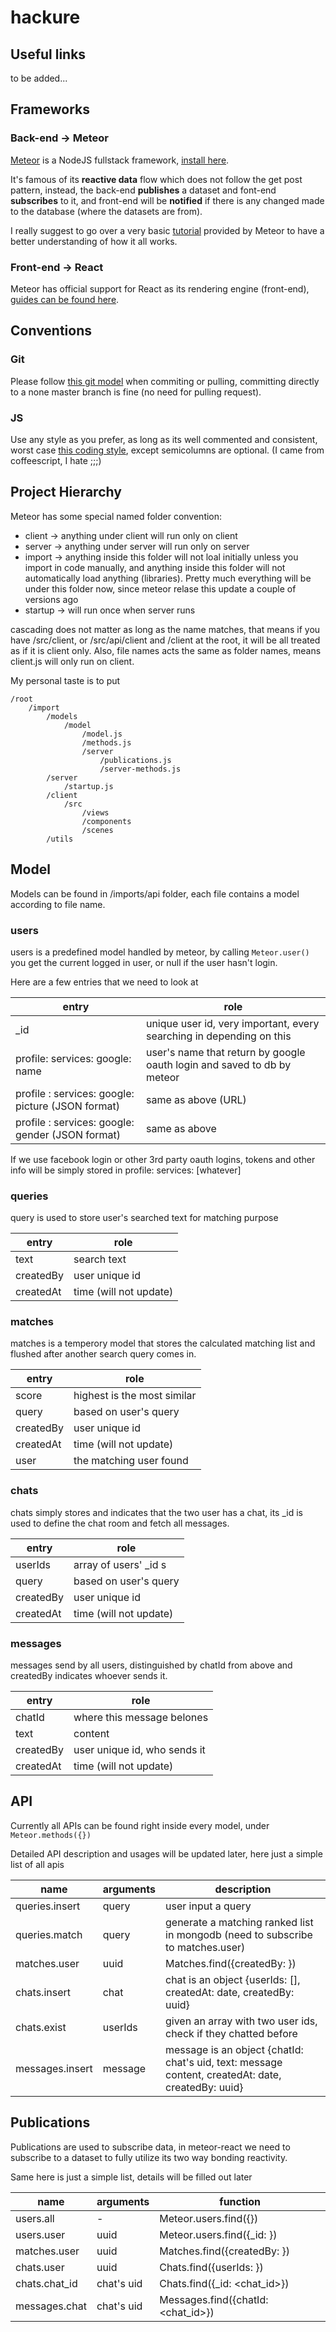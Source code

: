 # hackure

## Useful links

to be added...

## Frameworks

### Back-end -> Meteor

[Meteor](https://www.meteor.com) is a NodeJS fullstack framework, [install here](https://www.meteor.com/install).

It's famous of its **reactive data** flow which does not follow the get post pattern, instead, the back-end **publishes** a dataset and font-end **subscribes** to it, and front-end will be **notified** if there is any changed made to the database (where the datasets are from).

I really suggest to go over a very basic [tutorial](https://www.meteor.com/tutorials/react/creating-an-app) provided by Meteor to have a better understanding of how it all works.

### Front-end -> React

Meteor has official support for React as its rendering engine (front-end), [guides can be found here](https://guide.meteor.com/react.html).

## Conventions

### Git

Please follow [this git model](http://nvie.com/posts/a-successful-git-branching-model/) when commiting or pulling, committing directly to a none master branch is fine (no need for pulling request).

### JS

Use any style as you prefer, as long as its well commented and consistent, worst case [this coding style](https://github.com/elierotenberg/coding-styles/blob/master/es6.md), except semicolumns are optional. (I came from coffeescript, I hate ;;;)
 
## Project Hierarchy

Meteor has some special named folder convention:

* client -> anything under client will run only on client
* server -> anything under server will run only on server
* import -> anything inside this folder will not loal initially unless you import in code manually, and anything inside this folder will not automatically load anything (libraries). Pretty much everything will be under this folder now, since meteor relase this update a couple of versions ago
* startup -> will run once when server runs

cascading does not matter as long as the name matches, that means if you have /src/client, or /src/api/client and /client at the root, it will be all treated as if it is client only. Also, file names acts the same as folder names, means client.js will only run on client.

My personal taste is to put

```
/root
    /import
        /models
            /model
                /model.js
                /methods.js
                /server
                    /publications.js
                    /server-methods.js
        /server
            /startup.js
        /client
            /src
                /views
                /components
                /scenes
        /utils
```

## Model

Models can be found in /imports/api folder, each file contains a model according to file name.

### users

users is a predefined model handled by meteor, by calling ```Meteor.user()``` you get the current logged in user, or null if the user hasn't login.

Here are a few entries that we need to look at

entry | role
----- | ----
_id | unique user id, very important, every searching in depending on this
profile: services: google: name | user's name that return by google oauth login and saved to db by meteor
profile : services: google: picture (JSON format) | same as above (URL)
profile : services: google: gender (JSON format) | same as above

If we use facebook login or other 3rd party oauth logins, tokens and other info will be simply stored in profile: services: [whatever]

### queries

query is used to store user's searched text for matching purpose

entry | role
----- | ----
text | search text
createdBy | user unique id
createdAt | time (will not update)

### matches

matches is a temperory model that stores the calculated matching list and flushed after another search query comes in.

entry | role
----- | ----
score | highest is the most similar
query | based on user's query
createdBy | user unique id
createdAt | time (will not update)
user | the matching user found 

### chats

chats simply stores and indicates that the two user has a chat, its _id is used to define the chat room and fetch all messages.

entry | role
----- | ----
userIds | array of users' _id s
query | based on user's query
createdBy | user unique id
createdAt | time (will not update)

### messages

messages send by all users, distinguished by chatId from above and createdBy indicates whoever sends it.

entry | role
----- | ----
chatId | where this message belones
text | content
createdBy | user unique id, who sends it
createdAt | time (will not update)

## API

Currently all APIs can be found right inside every model, under ```Meteor.methods({})```

Detailed API description and usages will be updated later, here just a simple list of all apis

name | arguments | description
---- | --------- | --------
queries.insert | query | user input a query
queries.match | query | generate a matching ranked list in mongodb (need to subscribe to matches.user)
matches.user | uuid | Matches.find({createdBy: <uuid>})
chats.insert | chat | chat is an object {userIds: [], createdAt: date, createdBy: uuid}
chats.exist | userIds | given an array with two user ids, check if they chatted before
messages.insert | message | message is an object {chatId: chat's uid, text: message content, createdAt: date, createdBy: uuid}

## Publications

Publications are used to subscribe data, in meteor-react we need to subscribe to a dataset to fully utilize its two way bonding reactivity.

Same here is just a simple list, details will be filled out later

name | arguments | function
---- | --------- | --------
users.all | - | Meteor.users.find({})
users.user | uuid | Meteor.users.find({_id: <uuid>})
matches.user | uuid | Matches.find({createdBy: <uuid>})
chats.user | uuid | Chats.find({userIds: <uuid>})
chats.chat_id | chat's uid | Chats.find({_id: <chat_id>})
messages.chat | chat's uid | Messages.find({chatId: <chat_id>})

